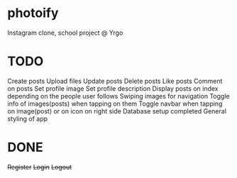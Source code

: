 # photoify
Instagram clone, school project @ Yrgo

# TODO
Create posts
Upload files
Update posts
Delete posts
Like posts
Comment on posts
Set profile image
Set profile description
Display posts on index depending on the people user follows
Swiping images for navigation
Toggle info of images(posts) when tapping on them
Toggle navbar when tapping on image(post) or on icon on right side
Database setup completed
General styling of app

# DONE
~~Register~~
~~Login~~
~~Logout~~
